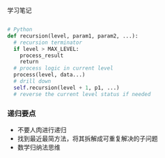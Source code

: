 学习笔记

```python

# Python
def recursion(level, param1, param2, ...):     
  # recursion terminator     
  if level > MAX_LEVEL: 	   
    process_result 	   
    return     
  # process logic in current level     
  process(level, data...)     
  # drill down     
  self.recursion(level + 1, p1, ...)     
  # reverse the current level status if needed
```



### 递归要点

* 不要人肉进行递归
* 找到最近最简方法，将其拆解成可重复解决的子问题
* 数学归纳法思维